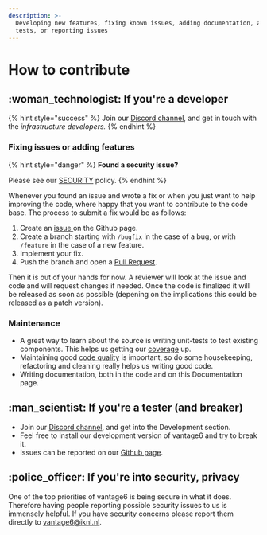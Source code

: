 ```yaml
---
description: >-
  Developing new features, fixing known issues, adding documentation, adding new
  tests, or reporting issues
---
```


# How to contribute

## :woman\_technologist: If you're a developer

{% hint style="success" %}
Join our [Discord channel](https://discord.gg/tR7tqCt), and get in touch with the _infrastructure developers._
{% endhint %}

### Fixing issues or adding features

{% hint style="danger" %}
**Found a security issue?**

Please see our [SECURITY](https://github.com/vantage6/vantage6/SECURITY.md) policy.
{% endhint %}

Whenever you found an issue and wrote a fix or when you just want to help improving the code, where happy that you want to contribute to the code base. The process to submit a fix would be as follows:

1. Create an [issue ](https://github.com/vantage6/vantage6/issues)on the Github page.
2. Create a branch starting with `/bugfix` in the case of a bug, or with `/feature` in the case of a new feature.
3. Implement your fix.
4. Push the branch and open a [Pull Request](https://github.com/vantage6/vantage6/pulls).

Then it is out of your hands for now. A reviewer will look at the issue and code and will request changes if needed. Once the code is finalized it will be released as soon as possible (depening on the implications this could be released as a patch version).

### Maintenance&#x20;

* A great way to learn about the source is writing unit-tests to test existing components. This helps us getting our [coverage](https://coveralls.io/github/vantage6/vantage6) up.
* Maintaining good [code quality](https://app.codacy.com/gh/vantage6/vantage6/dashboard) is important, so do some housekeeping, refactoring and cleaning really helps us writing good code.
* Writing documentation, both in the code and on this Documentation page.

## :man\_scientist: If you're a tester (and breaker)

* Join our [Discord channel](https://discord.gg/tR7tqCt),  and get into the Development section.
* Feel free to install our development version of vantage6 and try to break it.
* Issues can be reported on our [Github page](https://github.com/vantage6/vantage6).

## :police\_officer: If you're into security, privacy&#x20;

One of the top priorities of vantage6 is being secure in what it does. Therefore having people reporting possible security issues to us is immensely helpful. If you have security concerns please report them directly to [vantage6@iknl.nl](mailto:vantage6@iknl.nl).

